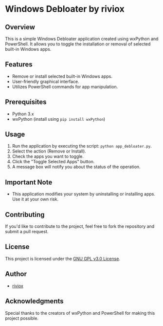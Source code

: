 # Windows Debloater by riviox

## Overview

This is a simple Windows Debloater application created using wxPython and PowerShell. It allows you to toggle the installation or removal of selected built-in Windows apps.

## Features

- Remove or install selected built-in Windows apps.
- User-friendly graphical interface.
- Utilizes PowerShell commands for app manipulation.

## Prerequisites

- Python 3.x
- wxPython (install using `pip install wxPython`)

## Usage

1. Run the application by executing the script: `python app_debloater.py`.
2. Select the action (Remove or Install).
3. Check the apps you want to toggle.
4. Click the "Toggle Selected Apps" button.
5. A message box will notify you about the status of the operation.

## Important Note

- This application modifies your system by uninstalling or installing apps. Use it at your own risk.

## Contributing

If you'd like to contribute to the project, feel free to fork the repository and submit a pull request.

## License

This project is licensed under the [GNU GPL v3.0 License](LICENSE).

## Author

- [riviox](https://github.com/riviox)

## Acknowledgments

Special thanks to the creators of wxPython and PowerShell for making this project possible.

